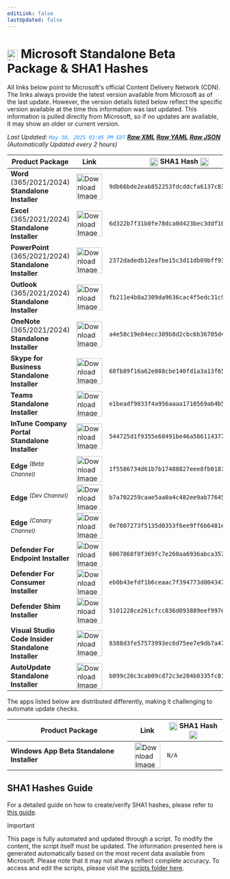 ```yaml
---
editLink: false
lastUpdated: false
---
```

# <img src="/images/Microsoft_Logo_512px.png" alt="image" width="25" style="vertical-align: middle; display: inline-block;" /> Microsoft Standalone Beta Package & SHA1 Hashes

<span class="extra-small">All links below point to Microsoft's official Content Delivery Network (CDN).</span>
<span class="extra-small">The links always provide the latest version available from Microsoft as of the last update. However, the version details listed below reflect the specific version available at the time this information was last updated. This information is pulled directly from Microsoft, so if no updates are available, it may show an older or current version.</span>

<span class="extra-small">_Last Updated: <code style="color : dodgerblue">May 30, 2025 03:05 PM EDT</code> [**_Raw XML_**](https://github.com/cocopuff2u/MOFA/blob/main/latest_raw_files/macos_standalone_beta.xml) [**_Raw YAML_**](https://github.com/cocopuff2u/MOFA/blob/main/latest_raw_files/macos_standalone_beta.yaml) [**_Raw JSON_**](https://github.com/cocopuff2u/MOFA/blob/main/latest_raw_files/macos_standalone_beta.json)
 (Automatically Updated every 2 hours)_</span>

| **Product Package** | **Link** | **<img src="/images/sha-256.png" alt="image" width="20" style="vertical-align: middle; display: inline-block;" /> SHA1 Hash <img src="/images/sha-256.png" alt="image" width="20" style="vertical-align: middle; display: inline-block;" />** |
|----------------------|----------|------------------|
| **Word** (365/2021/2024) **Standalone Installer** | <a href="https://officecdnmac.microsoft.com/pr/4B2D7701-0A4F-49C8-B4CB-0C2D4043F51F/MacAutoupdate/Microsoft_Word_16.99.25052732_Updater.pkg"><img src="/images/MSWD_512x512x32.png" alt="Download Image" width="60"></a> | `9db66bde2eab852253fdcddcfa6137c8367130d6` |
| **Excel** (365/2021/2024) **Standalone Installer** | <a href="https://officecdnmac.microsoft.com/pr/4B2D7701-0A4F-49C8-B4CB-0C2D4043F51F/MacAutoupdate/Microsoft_Excel_16.99.25052732_Updater.pkg"><img src="/images/XCEL_512x512x32.png" alt="Download Image" width="60"></a> | `6d322b7f31b0fe78dca0d423bec3ddf101324d8f` |
| **PowerPoint** (365/2021/2024) **Standalone Installer** | <a href="https://officecdnmac.microsoft.com/pr/4B2D7701-0A4F-49C8-B4CB-0C2D4043F51F/MacAutoupdate/Microsoft_PowerPoint_16.99.25052732_Updater.pkg"><img src="/images/PPT3_512x512x32.png" alt="Download Image" width="60"></a> | `2372dadedb12eafbe15c3d11db09bff9362aafa6` |
| **Outlook** (365/2021/2024) **Standalone Installer**| <a href="https://officecdnmac.microsoft.com/pr/4B2D7701-0A4F-49C8-B4CB-0C2D4043F51F/MacAutoupdate/Microsoft_Outlook_16.99.25052732_Updater.pkg"><img src="/images/Outlook_512x512x32.png" alt="Download Image" width="60"></a> | `fb211e4b8a2309da9636cac4f5edc31c97a5be0e` |
| **OneNote** (365/2021/2024) **Standalone Installer** | <a href="https://officecdnmac.microsoft.com/pr/4B2D7701-0A4F-49C8-B4CB-0C2D4043F51F/MacAutoupdate/Microsoft_OneNote_16.99.25052732_Updater.pkg"><img src="/images/OneNote_512x512x32.png" alt="Download Image" width="60"></a> | `a4e58c19e04ecc309b8d2cbc6b36705d45dbad89` |
| **Skype for Business Standalone Installer** | <a href="https://officecdn.microsoft.com/pr/4B2D7701-0A4F-49C8-B4CB-0C2D4043F51F/MacAutoupdate/SkypeForBusinessUpdater-16.31.10.pkg"><img src="/images/skype_for_business.png" alt="Download Image" width="60"></a> | `68fb89f16a62e088cbe140fd1a3a13f65846c827` |
| **Teams Standalone Installer** | <a href="https://statics.teams.cdn.office.net/production-osx/25137.406.3680.5407/MicrosoftTeams.pkg"><img src="/images/teams_512x512x32.png" alt="Download Image" width="60"></a> | `e1beadf9033f4a956aaaa1710569ab4b502bddf6` |
| **InTune Company Portal Standalone Installer** | <a href="https://officecdnmac.microsoft.com/pr/4B2D7701-0A4F-49C8-B4CB-0C2D4043F51F/MacAutoupdate/CompanyPortal_5.2504.0-Upgrade.pkg"><img src="/images/companyportal.png" alt="Download Image" width="60"></a> | `544725d1f9355e68491be46a5861143777e088c6` |
| **Edge** <sup>_(Beta Channel)_</sup> | <a href="https://msedge.sf.dl.delivery.mp.microsoft.com/filestreamingservice/files/0799ee88-672a-4f6d-9b35-1f9266861b0a/MicrosoftEdgeBeta-137.0.3296.52.pkg"><img src="/images/edge_beta.png" alt="Download Image" width="60"></a> | `1f5586734d61b7b17488827eee8fb018119034db` |
| **Edge** <sup>_(Dev Channel)_</sup> | <a href="https://msedge.sf.dl.delivery.mp.microsoft.com/filestreamingservice/files/d48130e0-4e3d-4c9c-80e0-b707b8d69a81/MicrosoftEdgeDev-138.0.3338.1.pkg"><img src="/images/edge_dev.png" alt="Download Image" width="60"></a> | `b7a702259caae5aa0a4c482ee9ab77645a4aa3a2` |
| **Edge** <sup>_(Canary Channel)_</sup> | <a href="https://msedge.sf.dl.delivery.mp.microsoft.com/filestreamingservice/files/500190a6-a000-43da-a7df-d80131842890/MicrosoftEdgeCanary-138.0.3351.0.pkg"><img src="/images/edge_canary.png" alt="Download Image" width="60"></a> | `0e7807273f5135d0353f6ee9ff6b6481ed2ea5f3` |
| **Defender For Endpoint Installer** | <a href="https://officecdnmac.microsoft.com/pr/4B2D7701-0A4F-49C8-B4CB-0C2D4043F51F/MacAutoupdate/wdav-upgrade.pkg"><img src="/images/defender_512x512x32.png" alt="Download Image" width="60"></a> | `6067868f8f369fc7e260aa6936abca357702d237` |
| **Defender For Consumer Installer** | <a href="https://officecdnmac.microsoft.com/pr/4B2D7701-0A4F-49C8-B4CB-0C2D4043F51F/MacAutoupdate/Microsoft_Defender_101.25042.0002_Individuals_Installer.pkg"><img src="/images/defender_512x512x32.png" alt="Download Image" width="60"></a> | `eb0b43efdf1b6ceaac7f394773d00434745cf808` |
| **Defender Shim Installer** | <a href="https://officecdnmac.microsoft.com/pr/4B2D7701-0A4F-49C8-B4CB-0C2D4043F51F/MacAutoupdate/Microsoft_Defender_101.24080.0001_Individuals_Shim_Installer.pkg"><img src="/images/defender_512x512x32.png" alt="Download Image" width="60"></a> | `5101228ce261cfcc836d093889eef997e8f62dfd` |
| **Visual Studio Code Insider Standalone Installer** | <a href="https://vscode.download.prss.microsoft.com/dbazure/download/insider/1b4b2f807c36c2347167790756941d3058a3e8ae/VSCode-darwin-universal.zip"><img src="/images/Code_512x512x32.png" alt="Download Image" width="60"></a> | `8388d3fe57573993ec6d75ee7e9db7a47e529f96` |
| **AutoUpdate Standalone Installer** | <a href="https://officecdnmac.microsoft.com/pr/4B2D7701-0A4F-49C8-B4CB-0C2D4043F51F/MacAutoupdate/Microsoft_AutoUpdate_4.79.25033028_Updater.pkg"><img src="/images/autoupdate.png" alt="Download Image" width="60"></a> | `b899c20c3cab09cd72c3e204b0335fc81023d823` |

<span class="extra-small">The apps listed below are distributed differently, making it challenging to automate update checks.</span>

| **Product Package** | **Link** | **<img src="/images/sha-256.png" alt="image" width="20" style="vertical-align: middle; display: inline-block;" /> SHA1 Hash <img src="/images/sha-256.png" alt="image" width="20" style="vertical-align: middle; display: inline-block;" />** |
|----------------------|----------|------------------|
| **Windows App Beta Standalone Installer** | <a href="https://install.appcenter.ms/orgs/rdmacios-k2vy/apps/microsoft-remote-desktop-for-mac/distribution_groups/all-users-of-microsoft-remote-desktop-for-mac"><img src="/images/windowsapp.png" alt="Download Image" width="60"></a> | `N/A` |

## SHA1 Hashes Guide

For a detailed guide on how to create/verify SHA1 hashes, please refer to [this guide](/guides/how_to_sha1.md).

> [!IMPORTANT]
> This page is fully automated and updated through a script. To modify the content, the script itself must be updated. The information presented here is generated automatically based on the most recent data available from Microsoft. Please note that it may not always reflect complete accuracy. To access and edit the scripts, please visit the [scripts folder here](https://github.com/cocopuff2u/MOFA_WEBSITE/tree/main/update_readme_scripts).

